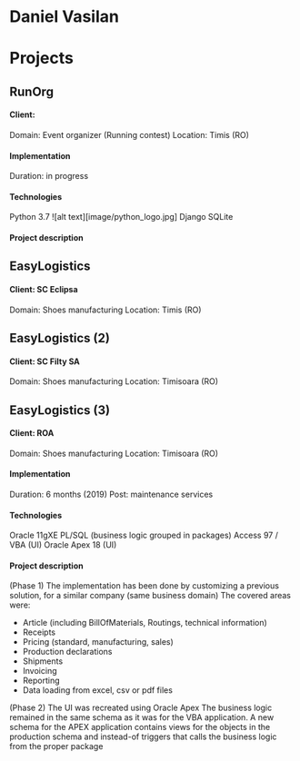# Daniel Vasilan



# Projects

## RunOrg

#### Client: 
Domain: Event organizer (Running contest)
Location: Timis (RO)

#### Implementation
Duration: in progress

#### Technologies
Python 3.7 ![alt text][image/python_logo.jpg]
Django
SQLite

#### Project description


## EasyLogistics

#### Client: SC Eclipsa
Domain: Shoes manufacturing
Location: Timis (RO)

## EasyLogistics (2)

#### Client: SC Filty SA
Domain: Shoes manufacturing
Location: Timisoara (RO)


## EasyLogistics (3)

#### Client: ROA
Domain: Shoes manufacturing
Location: Timisoara (RO)

#### Implementation
Duration: 6 months (2019)
Post: maintenance services

#### Technologies
Oracle 11gXE
PL/SQL (business logic grouped in packages)
Access 97 / VBA (UI)
Oracle Apex 18 (UI)

#### Project description

(Phase 1) 
The implementation has been done by customizing a previous solution, for a similar company (same business domain)
The covered areas were: 
* Article (including BillOfMaterials, Routings, technical information)
* Receipts
* Pricing (standard, manufacturing, sales)
* Production declarations
* Shipments
* Invoicing
* Reporting
* Data loading from excel, csv or pdf files 

(Phase 2) 
The UI was recreated using Oracle Apex
The business logic remained in the same schema as it was for the VBA application.
A new schema for the APEX application contains views for the objects in the production schema and instead-of triggers that calls the business logic from the proper package


